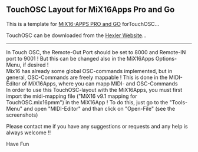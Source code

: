 ## TouchOSC Layout for MiX16Apps Pro and Go     
This is a template for [MiX16-APPS PRO and GO](/www.mix16apps.com/) forTouchOSC...

TouchOSC can be downloaded from the [Hexler Website](https://hexler.net/touchosc)...  

---
In Touch OSC, the Remote-Out Port should be set to 8000 and Remote-IN port to 9001 ! But this can be changed also in the MiX16Apps Options-Menu, if desired !     
Mix16 has already some global OSC-commands implemented, but in general, OSC-Commands are freely mappable ! This is done in the MIDI-Editor of MiX16Apps, where you can mapp MIDI- and OSC-Commands     
In order to use this TouchOSC-layout with the MiX16Apps, you must first import the midi-mapping file ("MiX16 v9.1 mapping for TouchOSC.mix16pmm") in the MiX16App ! To do this, just go to the "Tools-Menu" and open "MIDI-Editor" and than click on "Open-File"  (see the screenshots)

Please contact me if you have any suggestions or requests and any help is always welcome !!

Have Fun
